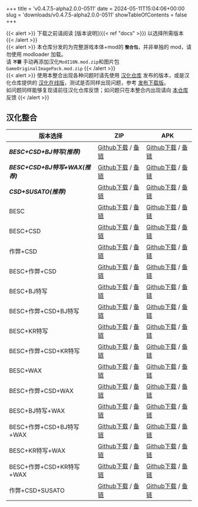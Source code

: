 +++
title = 'v0.4.7.5-alpha2.0.0-0511'
date = 2024-05-11T15:04:06+00:00
slug = 'downloads/v0.4.7.5-alpha2.0.0-0511'
showTableOfContents = false
+++

{{< alert >}}
下载之前请阅读 [版本说明]({{< ref "docs" >}}) 以选择所需版本
{{< /alert >}}
<br>
{{< alert >}}
本仓库分发的为完整游戏本体+mod的 **`整合包`**，并非单独的 mod，请勿使用 modloader 加载。
<br>
请 **`不要`** 手动再添加汉化`ModI18N.mod.zip`和图片包`GameOriginalImagePack.mod.zip`
{{< /alert >}}
<br>
{{< alert >}}
使用本整合出现各种问题时请先使用 [汉化仓库](https://github.com/Eltirosto/Degrees-of-Lewdity-Chinese-Localization) 发布的版本，或是汉化仓库提供的 [汉化在线版](https://eltirosto.github.io/Degrees-of-Lewdity-Chinese-Localization/)，测试是否同样出现问题，参考 [发布下载版](https://github.com/Eltirosto/Degrees-of-Lewdity-Chinese-Localization/blob/main/README.md#%E5%8F%91%E5%B8%83%E4%B8%8B%E8%BD%BD%E7%89%88)。
<br>
如问题同样能够复现请前往汉化仓库反馈；如问题只在本整合内出现请向 [本仓库](https://github.com/DoL-Lyra/Lyra/issues) 反馈
{{< /alert >}}

## 汉化整合

|           版本选择            |                                                                                                                                                                       ZIP                                                                                                                                                                        |                                                                                                                                                                       APK                                                                                                                                                                        |
|-------------------------------|--------------------------------------------------------------------------------------------------------------------------------------------------------------------------------------------------------------------------------------------------------------------------------------------------------------------------------------------------|--------------------------------------------------------------------------------------------------------------------------------------------------------------------------------------------------------------------------------------------------------------------------------------------------------------------------------------------------|
|***BESC+CSD+BJ特写(推荐)***    |[Github下载](https://github.com/DoL-Lyra/Lyra/releases/download/v0.4.7.5-alpha2.0.0-0511/DoL-0.4.7.5-Lyra-a2.0.0-besc-csd-sideviewbj-0511.zip ) / [备链](https://ghfast.top/https://github.com/DoL-Lyra/Lyra/releases/download/v0.4.7.5-alpha2.0.0-0511/DoL-0.4.7.5-Lyra-a2.0.0-besc-csd-sideviewbj-0511.zip )                    |[Github下载](https://github.com/DoL-Lyra/Lyra/releases/download/v0.4.7.5-alpha2.0.0-0511/DoL-0.4.7.5-Lyra-a2.0.0-besc-csd-sideviewbj-0511.apk ) / [备链](https://ghfast.top/https://github.com/DoL-Lyra/Lyra/releases/download/v0.4.7.5-alpha2.0.0-0511/DoL-0.4.7.5-Lyra-a2.0.0-besc-csd-sideviewbj-0511.apk )                    |
|***BESC+CSD+BJ特写+WAX(推荐)***|[Github下载](https://github.com/DoL-Lyra/Lyra/releases/download/v0.4.7.5-alpha2.0.0-0511/DoL-0.4.7.5-Lyra-a2.0.0-besc-wax-csd-sideviewbj-0511.zip ) / [备链](https://ghfast.top/https://github.com/DoL-Lyra/Lyra/releases/download/v0.4.7.5-alpha2.0.0-0511/DoL-0.4.7.5-Lyra-a2.0.0-besc-wax-csd-sideviewbj-0511.zip )            |[Github下载](https://github.com/DoL-Lyra/Lyra/releases/download/v0.4.7.5-alpha2.0.0-0511/DoL-0.4.7.5-Lyra-a2.0.0-besc-wax-csd-sideviewbj-0511.apk ) / [备链](https://ghfast.top/https://github.com/DoL-Lyra/Lyra/releases/download/v0.4.7.5-alpha2.0.0-0511/DoL-0.4.7.5-Lyra-a2.0.0-besc-wax-csd-sideviewbj-0511.apk )            |
|***CSD+SUSATO(推荐)***         |[Github下载](https://github.com/DoL-Lyra/Lyra/releases/download/v0.4.7.5-alpha2.0.0-0511/DoL-0.4.7.5-Lyra-a2.0.0-susato-csd-0511.zip ) / [备链](https://ghfast.top/https://github.com/DoL-Lyra/Lyra/releases/download/v0.4.7.5-alpha2.0.0-0511/DoL-0.4.7.5-Lyra-a2.0.0-susato-csd-0511.zip )                                      |[Github下载](https://github.com/DoL-Lyra/Lyra/releases/download/v0.4.7.5-alpha2.0.0-0511/DoL-0.4.7.5-Lyra-a2.0.0-susato-csd-0511.apk ) / [备链](https://ghfast.top/https://github.com/DoL-Lyra/Lyra/releases/download/v0.4.7.5-alpha2.0.0-0511/DoL-0.4.7.5-Lyra-a2.0.0-susato-csd-0511.apk )                                      |
|BESC                           |[Github下载](https://github.com/DoL-Lyra/Lyra/releases/download/v0.4.7.5-alpha2.0.0-0511/DoL-0.4.7.5-Lyra-a2.0.0-besc-0511.zip ) / [备链](https://ghfast.top/https://github.com/DoL-Lyra/Lyra/releases/download/v0.4.7.5-alpha2.0.0-0511/DoL-0.4.7.5-Lyra-a2.0.0-besc-0511.zip )                                                  |[Github下载](https://github.com/DoL-Lyra/Lyra/releases/download/v0.4.7.5-alpha2.0.0-0511/DoL-0.4.7.5-Lyra-a2.0.0-besc-0511.apk ) / [备链](https://ghfast.top/https://github.com/DoL-Lyra/Lyra/releases/download/v0.4.7.5-alpha2.0.0-0511/DoL-0.4.7.5-Lyra-a2.0.0-besc-0511.apk )                                                  |
|BESC+CSD                       |[Github下载](https://github.com/DoL-Lyra/Lyra/releases/download/v0.4.7.5-alpha2.0.0-0511/DoL-0.4.7.5-Lyra-a2.0.0-besc-csd-0511.zip ) / [备链](https://ghfast.top/https://github.com/DoL-Lyra/Lyra/releases/download/v0.4.7.5-alpha2.0.0-0511/DoL-0.4.7.5-Lyra-a2.0.0-besc-csd-0511.zip )                                          |[Github下载](https://github.com/DoL-Lyra/Lyra/releases/download/v0.4.7.5-alpha2.0.0-0511/DoL-0.4.7.5-Lyra-a2.0.0-besc-csd-0511.apk ) / [备链](https://ghfast.top/https://github.com/DoL-Lyra/Lyra/releases/download/v0.4.7.5-alpha2.0.0-0511/DoL-0.4.7.5-Lyra-a2.0.0-besc-csd-0511.apk )                                          |
|作弊+CSD                       |[Github下载](https://github.com/DoL-Lyra/Lyra/releases/download/v0.4.7.5-alpha2.0.0-0511/DoL-0.4.7.5-Lyra-a2.0.0-cheat-csd-0511.zip ) / [备链](https://ghfast.top/https://github.com/DoL-Lyra/Lyra/releases/download/v0.4.7.5-alpha2.0.0-0511/DoL-0.4.7.5-Lyra-a2.0.0-cheat-csd-0511.zip )                                        |[Github下载](https://github.com/DoL-Lyra/Lyra/releases/download/v0.4.7.5-alpha2.0.0-0511/DoL-0.4.7.5-Lyra-a2.0.0-cheat-csd-0511.apk ) / [备链](https://ghfast.top/https://github.com/DoL-Lyra/Lyra/releases/download/v0.4.7.5-alpha2.0.0-0511/DoL-0.4.7.5-Lyra-a2.0.0-cheat-csd-0511.apk )                                        |
|BESC+作弊+CSD                  |[Github下载](https://github.com/DoL-Lyra/Lyra/releases/download/v0.4.7.5-alpha2.0.0-0511/DoL-0.4.7.5-Lyra-a2.0.0-besc-cheat-csd-0511.zip ) / [备链](https://ghfast.top/https://github.com/DoL-Lyra/Lyra/releases/download/v0.4.7.5-alpha2.0.0-0511/DoL-0.4.7.5-Lyra-a2.0.0-besc-cheat-csd-0511.zip )                              |[Github下载](https://github.com/DoL-Lyra/Lyra/releases/download/v0.4.7.5-alpha2.0.0-0511/DoL-0.4.7.5-Lyra-a2.0.0-besc-cheat-csd-0511.apk ) / [备链](https://ghfast.top/https://github.com/DoL-Lyra/Lyra/releases/download/v0.4.7.5-alpha2.0.0-0511/DoL-0.4.7.5-Lyra-a2.0.0-besc-cheat-csd-0511.apk )                              |
|BESC+BJ特写                    |[Github下载](https://github.com/DoL-Lyra/Lyra/releases/download/v0.4.7.5-alpha2.0.0-0511/DoL-0.4.7.5-Lyra-a2.0.0-besc-sideviewbj-0511.zip ) / [备链](https://ghfast.top/https://github.com/DoL-Lyra/Lyra/releases/download/v0.4.7.5-alpha2.0.0-0511/DoL-0.4.7.5-Lyra-a2.0.0-besc-sideviewbj-0511.zip )                            |[Github下载](https://github.com/DoL-Lyra/Lyra/releases/download/v0.4.7.5-alpha2.0.0-0511/DoL-0.4.7.5-Lyra-a2.0.0-besc-sideviewbj-0511.apk ) / [备链](https://ghfast.top/https://github.com/DoL-Lyra/Lyra/releases/download/v0.4.7.5-alpha2.0.0-0511/DoL-0.4.7.5-Lyra-a2.0.0-besc-sideviewbj-0511.apk )                            |
|BESC+作弊+CSD+BJ特写           |[Github下载](https://github.com/DoL-Lyra/Lyra/releases/download/v0.4.7.5-alpha2.0.0-0511/DoL-0.4.7.5-Lyra-a2.0.0-besc-cheat-csd-sideviewbj-0511.zip ) / [备链](https://ghfast.top/https://github.com/DoL-Lyra/Lyra/releases/download/v0.4.7.5-alpha2.0.0-0511/DoL-0.4.7.5-Lyra-a2.0.0-besc-cheat-csd-sideviewbj-0511.zip )        |[Github下载](https://github.com/DoL-Lyra/Lyra/releases/download/v0.4.7.5-alpha2.0.0-0511/DoL-0.4.7.5-Lyra-a2.0.0-besc-cheat-csd-sideviewbj-0511.apk ) / [备链](https://ghfast.top/https://github.com/DoL-Lyra/Lyra/releases/download/v0.4.7.5-alpha2.0.0-0511/DoL-0.4.7.5-Lyra-a2.0.0-besc-cheat-csd-sideviewbj-0511.apk )        |
|BESC+KR特写                    |[Github下载](https://github.com/DoL-Lyra/Lyra/releases/download/v0.4.7.5-alpha2.0.0-0511/DoL-0.4.7.5-Lyra-a2.0.0-besc-sideviewkr-0511.zip ) / [备链](https://ghfast.top/https://github.com/DoL-Lyra/Lyra/releases/download/v0.4.7.5-alpha2.0.0-0511/DoL-0.4.7.5-Lyra-a2.0.0-besc-sideviewkr-0511.zip )                            |[Github下载](https://github.com/DoL-Lyra/Lyra/releases/download/v0.4.7.5-alpha2.0.0-0511/DoL-0.4.7.5-Lyra-a2.0.0-besc-sideviewkr-0511.apk ) / [备链](https://ghfast.top/https://github.com/DoL-Lyra/Lyra/releases/download/v0.4.7.5-alpha2.0.0-0511/DoL-0.4.7.5-Lyra-a2.0.0-besc-sideviewkr-0511.apk )                            |
|BESC+作弊+CSD+KR特写           |[Github下载](https://github.com/DoL-Lyra/Lyra/releases/download/v0.4.7.5-alpha2.0.0-0511/DoL-0.4.7.5-Lyra-a2.0.0-besc-cheat-csd-sideviewkr-0511.zip ) / [备链](https://ghfast.top/https://github.com/DoL-Lyra/Lyra/releases/download/v0.4.7.5-alpha2.0.0-0511/DoL-0.4.7.5-Lyra-a2.0.0-besc-cheat-csd-sideviewkr-0511.zip )        |[Github下载](https://github.com/DoL-Lyra/Lyra/releases/download/v0.4.7.5-alpha2.0.0-0511/DoL-0.4.7.5-Lyra-a2.0.0-besc-cheat-csd-sideviewkr-0511.apk ) / [备链](https://ghfast.top/https://github.com/DoL-Lyra/Lyra/releases/download/v0.4.7.5-alpha2.0.0-0511/DoL-0.4.7.5-Lyra-a2.0.0-besc-cheat-csd-sideviewkr-0511.apk )        |
|BESC+WAX                       |[Github下载](https://github.com/DoL-Lyra/Lyra/releases/download/v0.4.7.5-alpha2.0.0-0511/DoL-0.4.7.5-Lyra-a2.0.0-besc-wax-0511.zip ) / [备链](https://ghfast.top/https://github.com/DoL-Lyra/Lyra/releases/download/v0.4.7.5-alpha2.0.0-0511/DoL-0.4.7.5-Lyra-a2.0.0-besc-wax-0511.zip )                                          |[Github下载](https://github.com/DoL-Lyra/Lyra/releases/download/v0.4.7.5-alpha2.0.0-0511/DoL-0.4.7.5-Lyra-a2.0.0-besc-wax-0511.apk ) / [备链](https://ghfast.top/https://github.com/DoL-Lyra/Lyra/releases/download/v0.4.7.5-alpha2.0.0-0511/DoL-0.4.7.5-Lyra-a2.0.0-besc-wax-0511.apk )                                          |
|BESC+作弊+CSD+WAX              |[Github下载](https://github.com/DoL-Lyra/Lyra/releases/download/v0.4.7.5-alpha2.0.0-0511/DoL-0.4.7.5-Lyra-a2.0.0-besc-wax-cheat-csd-0511.zip ) / [备链](https://ghfast.top/https://github.com/DoL-Lyra/Lyra/releases/download/v0.4.7.5-alpha2.0.0-0511/DoL-0.4.7.5-Lyra-a2.0.0-besc-wax-cheat-csd-0511.zip )                      |[Github下载](https://github.com/DoL-Lyra/Lyra/releases/download/v0.4.7.5-alpha2.0.0-0511/DoL-0.4.7.5-Lyra-a2.0.0-besc-wax-cheat-csd-0511.apk ) / [备链](https://ghfast.top/https://github.com/DoL-Lyra/Lyra/releases/download/v0.4.7.5-alpha2.0.0-0511/DoL-0.4.7.5-Lyra-a2.0.0-besc-wax-cheat-csd-0511.apk )                      |
|BESC+BJ特写+WAX                |[Github下载](https://github.com/DoL-Lyra/Lyra/releases/download/v0.4.7.5-alpha2.0.0-0511/DoL-0.4.7.5-Lyra-a2.0.0-besc-wax-sideviewbj-0511.zip ) / [备链](https://ghfast.top/https://github.com/DoL-Lyra/Lyra/releases/download/v0.4.7.5-alpha2.0.0-0511/DoL-0.4.7.5-Lyra-a2.0.0-besc-wax-sideviewbj-0511.zip )                    |[Github下载](https://github.com/DoL-Lyra/Lyra/releases/download/v0.4.7.5-alpha2.0.0-0511/DoL-0.4.7.5-Lyra-a2.0.0-besc-wax-sideviewbj-0511.apk ) / [备链](https://ghfast.top/https://github.com/DoL-Lyra/Lyra/releases/download/v0.4.7.5-alpha2.0.0-0511/DoL-0.4.7.5-Lyra-a2.0.0-besc-wax-sideviewbj-0511.apk )                    |
|BESC+作弊+CSD+BJ特写+WAX       |[Github下载](https://github.com/DoL-Lyra/Lyra/releases/download/v0.4.7.5-alpha2.0.0-0511/DoL-0.4.7.5-Lyra-a2.0.0-besc-wax-cheat-csd-sideviewbj-0511.zip ) / [备链](https://ghfast.top/https://github.com/DoL-Lyra/Lyra/releases/download/v0.4.7.5-alpha2.0.0-0511/DoL-0.4.7.5-Lyra-a2.0.0-besc-wax-cheat-csd-sideviewbj-0511.zip )|[Github下载](https://github.com/DoL-Lyra/Lyra/releases/download/v0.4.7.5-alpha2.0.0-0511/DoL-0.4.7.5-Lyra-a2.0.0-besc-wax-cheat-csd-sideviewbj-0511.apk ) / [备链](https://ghfast.top/https://github.com/DoL-Lyra/Lyra/releases/download/v0.4.7.5-alpha2.0.0-0511/DoL-0.4.7.5-Lyra-a2.0.0-besc-wax-cheat-csd-sideviewbj-0511.apk )|
|BESC+KR特写+WAX                |[Github下载](https://github.com/DoL-Lyra/Lyra/releases/download/v0.4.7.5-alpha2.0.0-0511/DoL-0.4.7.5-Lyra-a2.0.0-besc-wax-sideviewkr-0511.zip ) / [备链](https://ghfast.top/https://github.com/DoL-Lyra/Lyra/releases/download/v0.4.7.5-alpha2.0.0-0511/DoL-0.4.7.5-Lyra-a2.0.0-besc-wax-sideviewkr-0511.zip )                    |[Github下载](https://github.com/DoL-Lyra/Lyra/releases/download/v0.4.7.5-alpha2.0.0-0511/DoL-0.4.7.5-Lyra-a2.0.0-besc-wax-sideviewkr-0511.apk ) / [备链](https://ghfast.top/https://github.com/DoL-Lyra/Lyra/releases/download/v0.4.7.5-alpha2.0.0-0511/DoL-0.4.7.5-Lyra-a2.0.0-besc-wax-sideviewkr-0511.apk )                    |
|BESC+作弊+CSD+KR特写+WAX       |[Github下载](https://github.com/DoL-Lyra/Lyra/releases/download/v0.4.7.5-alpha2.0.0-0511/DoL-0.4.7.5-Lyra-a2.0.0-besc-wax-cheat-csd-sideviewkr-0511.zip ) / [备链](https://ghfast.top/https://github.com/DoL-Lyra/Lyra/releases/download/v0.4.7.5-alpha2.0.0-0511/DoL-0.4.7.5-Lyra-a2.0.0-besc-wax-cheat-csd-sideviewkr-0511.zip )|[Github下载](https://github.com/DoL-Lyra/Lyra/releases/download/v0.4.7.5-alpha2.0.0-0511/DoL-0.4.7.5-Lyra-a2.0.0-besc-wax-cheat-csd-sideviewkr-0511.apk ) / [备链](https://ghfast.top/https://github.com/DoL-Lyra/Lyra/releases/download/v0.4.7.5-alpha2.0.0-0511/DoL-0.4.7.5-Lyra-a2.0.0-besc-wax-cheat-csd-sideviewkr-0511.apk )|
|作弊+CSD+SUSATO                |[Github下载](https://github.com/DoL-Lyra/Lyra/releases/download/v0.4.7.5-alpha2.0.0-0511/DoL-0.4.7.5-Lyra-a2.0.0-susato-cheat-csd-0511.zip ) / [备链](https://ghfast.top/https://github.com/DoL-Lyra/Lyra/releases/download/v0.4.7.5-alpha2.0.0-0511/DoL-0.4.7.5-Lyra-a2.0.0-susato-cheat-csd-0511.zip )                          |[Github下载](https://github.com/DoL-Lyra/Lyra/releases/download/v0.4.7.5-alpha2.0.0-0511/DoL-0.4.7.5-Lyra-a2.0.0-susato-cheat-csd-0511.apk ) / [备链](https://ghfast.top/https://github.com/DoL-Lyra/Lyra/releases/download/v0.4.7.5-alpha2.0.0-0511/DoL-0.4.7.5-Lyra-a2.0.0-susato-cheat-csd-0511.apk )                          |
